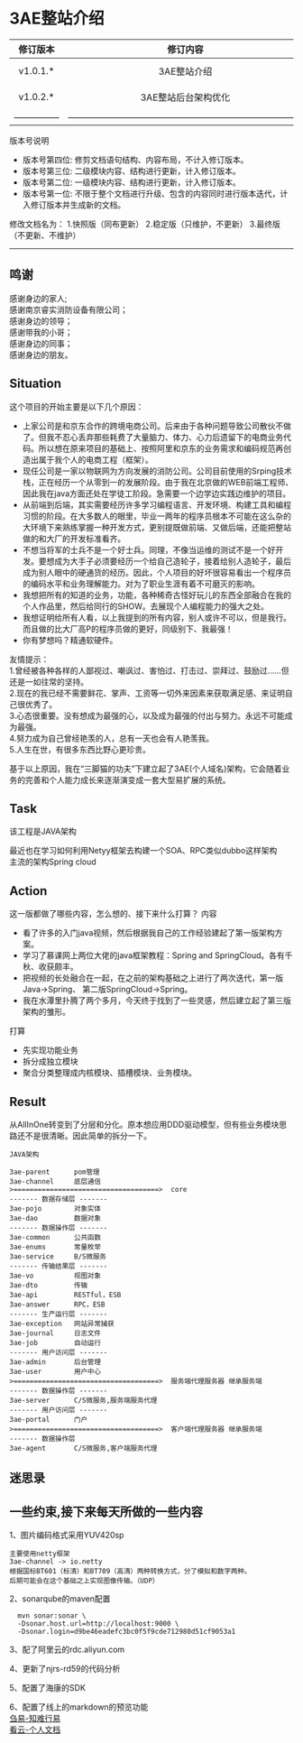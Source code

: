 # 3AE整站介绍

| 修订版本 | 修订内容  | 修订人员 | 文档类型 | 修订日期 |
| :-----: |  :-----:  | :-----: | :-----: | :-----: |
|  v1.0.1.* | 3AE整站介绍 | sid | -- | 2018-12-04 |
|  v1.0.2.* | 3AE整站后台架构优化 | sid | -- | 2018-12-13 |
| ————— | —————————————————————————— | ————— | ————— | —————— |

版本号说明

* 版本号第四位: 修剪文档语句结构、内容布局，不计入修订版本。
* 版本号第三位: 二级模块内容、结构进行更新，计入修订版本。
* 版本号第二位: 一级模块内容、结构进行更新，计入修订版本。
* 版本号第一位: 不限于整个文档进行升级、包含的内容同时进行版本迭代，计入修订版本并生成新的文档。

修改文档名为：
1.快照版（同布更新）
2.稳定版（只维护，不更新）
3.最终版（不更新、不维护）

---

## 鸣谢

感谢身边的家人;  
感谢南京睿实消防设备有限公司；  
感谢身边的领导；  
感谢带我的小哥；  
感谢身边的同事；  
感谢身边的朋友。  

## Situation

这个项目的开始主要是以下几个原因：

* 上家公司是和京东合作的跨境电商公司。后来由于各种问题导致公司散伙不做了。但我不忍心丢弃那些耗费了大量脑力、体力、心力后遗留下的电商业务代码。所以想在原来项目的基础上、按照阿里和京东的业务需求和编码规范再创造出属于我个人的电商工程（框架）。
* 现任公司是一家以物联网为方向发展的消防公司。公司目前使用的Srping技术栈，正在经历一个从零到一的发展阶段。由于我在北京做的WEB前端工程师、因此我在java方面还处在学徒工阶段。急需要一个边学边实践边维护的项目。
* 从前端到后端，其实需要经历许多学习编程语言、开发环境、构建工具和编程习惯的阶段。在大多数人的眼里，毕业一两年的程序员根本不可能在这么杂的大环境下来熟练掌握一种开发方式，更别提既做前端、又做后端，还能把整站做的和大厂的开发标准看齐。
* 不想当将军的士兵不是一个好士兵。同理，不像当运维的测试不是一个好开发。要想成为大手子必须要经历一个给自己造轮子，接着给别人造轮子，最后成为别人眼中的硬通货的经历。因此，个人项目的好坏很容易看出一个程序员的编码水平和业务理解能力。对为了职业生涯有着不可磨灭的影响。
* 我想把所有的知道的业务，功能，各种稀奇古怪好玩儿的东西全部融合在我的个人作品里，然后给同行的SHOW。去展现个人编程能力的强大之处。
* 我想证明给所有人看，以上我提到的所有内容，别人或许不可以，但是我行。而且做的比大厂高P的程序员做的更好，同级别下、我最强！
* 你有梦想吗？精通软硬件。

友情提示：  
1.曾经被各种各样的人鄙视过、嘲讽过、害怕过、打击过、崇拜过、鼓励过……但还是一如往常的坚持。  
2.现在的我已经不需要鲜花、掌声、工资等一切外来因素来获取满足感、来证明自己很优秀了。  
3.心态很重要。没有想成为最强的心，以及成为最强的付出与努力。永远不可能成为最强。  
4.努力成为自己曾经艳羡的人，总有一天也会有人艳羡我。  
5.人生在世，有很多东西比野心更珍贵。  

基于以上原因，我在“三脚猫的功夫”下建立起了3AE(个人域名)架构，它会随着业务的完善和个人能力成长来逐渐演变成一套大型易扩展的系统。

## Task

该工程是JAVA架构  
  
最近也在学习如何利用Netyy框架去构建一个SOA、RPC类似dubbo这样架构  
主流的架构Spring cloud

## Action

这一版都做了哪些内容，怎么想的、接下来什么打算？
内容

* 看了许多的入门java视频，然后根据我自己的工作经验建起了第一版架构方案。
* 学习了慕课网上两位大佬的java框架教程：Spring and SpringCloud。各有千秋、收获颇丰。
* 把视频的长处融合在一起，在之前的架构基础之上进行了两次迭代，第一版Java->Spring、 第二版SpringCloud->Spring。
* 我在水潭里扑腾了两个多月，今天终于找到了一些灵感，然后建立起了第三版架构的雏形。

打算

* 先实现功能业务
* 拆分成独立模块
* 聚合分类整理成内核模块、插槽模块、业务模块。

## Result

从AllInOne转变到了分层和分化。原本想应用DDD驱动模型，但有些业务模块思路还不是很清晰。因此简单的拆分一下。

```utf-8
JAVA架构

3ae-parent      pom管理
3ae-channel     底层通信
>====================================>  core
------- 数据存储层 -------
3ae-pojo        对象实体
3ae-dao         数据对象
------- 数据操作层 -------
3ae-common      公共函数
3ae-enums       常量枚举
3ae-service     B/S微服务
------- 传输结果层 -------
3ae-vo          视图对象
3ae-dto         传输
3ae-api         RESTful，ESB
3ae-answer      RPC，ESB
------- 生产运行层 -------
3ae-exception   网站异常捕获
3ae-journal     日志文件
3ae-job         自动运行
------- 用户访问层 -------
3ae-admin       后台管理
3ae-user        用户中心
>====================================>  服务端代理服务器 继承服务端
------- 数据操作层 -------
3ae-server      C/S微服务,服务端服务代理
------- 用户访问层 -------
3ae-portal      门户
>====================================>  客户端代理服务器 继承服务端
------- 数据操作层
3ae-agent       C/S微服务,客户端服务代理
```

## 迷思录


## 一些约束,接下来每天所做的一些内容

1、图片编码格式采用YUV420sp

```utf-8
主要使用netty框架
3ae-channel -> io.netty
根据国标BT601（标清）和BT709（高清）两种转换方式，分了模拟和数字两种。
后期可能会在这个基础之上实现图像传输。（UDP）
```

2、sonarqube的maven配置

```shell
  mvn sonar:sonar \
  -Dsonar.host.url=http://localhost:9000 \
  -Dsonar.login=d9be46eadefc3bc0f5f9cde712980d51cf9053a1
```

3、配了阿里云的rdc.aliyun.com

4、更新了njrs-rd59的代码分析

5、配置了海康的SDK

6、配置了线上的markdown的预览功能  
[刍易-知难行易](http://3ae.store)  
[看云-个人文档](http://book.3ae.store)  
